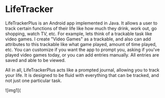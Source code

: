 # LifeTracker
LifeTrackerPlus is an Android app implemented in Java. It allows a user to track certain functions of their life like how much they drink, work out, 
go shopping, watch TV, etc. For example, lets think of a trackable task like video games. I create "Video Games" as a trackable, and also can add attributes 
to this trackable like what game played, amount of time played, etc. You can customize if you want the app to prompt you, asking if you've played video games 
today, or you can add entries manually. All entries are saved and able to be viewed.

All in all, LifeTrackerPlus acts like a prompted journal, allowing you to track your life. It is designed to be fluid with everything that can be tracked, 
and not just one particular task.

![img1](
